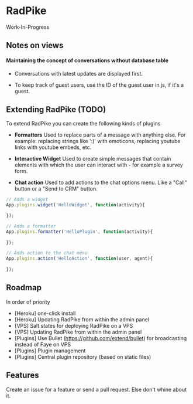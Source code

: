 # RadPike

Work-In-Progress

## Notes on views

#### Maintaining the concept of conversations without database table

* Conversations with latest updates are displayed first.

* To keep track of guest users, use the ID of the guest user in js, if it's a guest.

## Extending RadPike (TODO)

To extend RadPike you can create the following kinds of plugins

* **Formatters**
  Used to replace parts of a message with anything else. For example: replacing strings like ':)' with emoticons, replacing youtube links with youtube embeds, etc.

* **Interactive Widget**
  Used to create simple messages that contain elements with which the user can interact with - for example a survey form.

* **Chat action**
  Used to add actions to the chat options menu. Like a "Call" button or a "Send to CRM" button.


```javascript
// Adds a widget
App.plugins.widget('HelloWidget', function(activity){

});

// Adds a formatter
App.plugins.formatter('HelloPlugin', function(activity){
  
});

// Adds action to the chat menu
App.plugins.action('HelloAction', function(user, agent){
  
});
```

## Roadmap

In order of priority

* [Heroku] one-click install
* [Heroku] Updating RadPike from within the admin panel
* [VPS] Salt states for deploying RadPike on a VPS
* [VPS] Updating RadPike from within the admin panel
* [Plugins] Use Bullet (<https://github.com/extend/bullet>) for broadcasting instead of Faye on VPS
* [Plugins] Plugin management
* [Plugins] Central plugin repository (based on static files)


## Features

Create an issue for a feature or send a pull request. Else don't whine about it.
